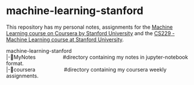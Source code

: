 # machine-learning-stanford

This repository has my personal notes, assignments for the <a href="https://www.coursera.org/learn/machine-learning/home/welcome">Machine Learning course on Coursera by Stanford University</a> and
the <a href="https://see.stanford.edu/Course/CS229">CS229 - Machine Learning course at Stanford University</a>.

 machine-learning-stanford\
|-:file_folder:MyNotes &ensp;&ensp;&ensp;&ensp;&ensp;&ensp;&ensp;&ensp;&ensp;&ensp;#directory containing my notes in jupyter-notebook format.\
|-:file_folder:coursera &ensp;&ensp;&ensp;&ensp;&ensp;&ensp;&ensp;&ensp;&ensp;&ensp; #directory containing my coursera weekly assignments.
